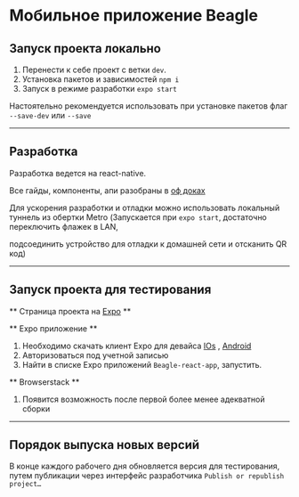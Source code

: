 Мобильное приложение Beagle
================


## Запуск проекта локально
 1. Перенести к себе проект с ветки `dev`.
 2. Установка пакетов и зависимостей
     `npm i`
 3. Запуск в режиме разработки
     `expo start`

Настоятельно рекомендуется использовать при установке пакетов флаг `--save-dev` или `--save`

- - -

## Разработка

Разработка ведется на react-native. 

Все гайды, компоненты, апи разобраны в [оф доках](https://facebook.github.io/react-native/docs/tutorial)

Для ускорения разработки и отладки можно использовать локальный туннель из обертки Metro (Запускается при `expo start`, достаточно переключить флажек в LAN,

подсоединить устройство для отладки к домашней сети и отсканить QR код)


- - -


## Запуск проекта для тестирования 

** Страница проекта на [Expo](https://expo.io/) **

** Expo приложение **

 1. Необходимо скачать клиент Expo для девайса [IOs](https://itunes.apple.com/app/apple-store/id982107779) , [Android](https://play.google.com/store/apps/details?id=host.exp.exponent&referrer=www)
 2. Авторизоваться под учетной записью
 3. Найти в списке Expo приложений `Beagle-react-app`, запустить.

** Browserstack **

 1. Появится возможность после первой более менее адекватной сборки
 
- - -


## Порядок выпуска новых версий
 В конце каждого рабочего дня обновляется версия для тестирования, путем публикации через интерфейс разработчика `Publish or republish project…`
